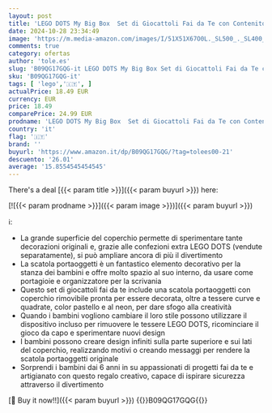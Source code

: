 ```yaml
---
layout: post
title: 'LEGO DOTS My Big Box  Set di Giocattoli Fai da Te con Contenitore con Coperchio Portaoggetti  Regalo Creativo  Giochi per Bambini e Bambine 41960'
date: 2024-10-28 23:34:49
image: 'https://m.media-amazon.com/images/I/51X51X67O0L._SL500_._SL400_.jpg'
comments: true
category: ofertas
author: 'tole.es'
slug: 'B09QG17GQG-it LEGO DOTS My Big Box Set di Giocattoli Fai da Te con...'
sku: 'B09QG17GQG-it'
tags: [ 'lego','🇮🇹', ]
actualPrice: 18.49 EUR
currency: EUR
price: 18.49
comparePrice: 24.99 EUR
prodname: 'LEGO DOTS My Big Box  Set di Giocattoli Fai da Te con Contenitore con Coperchio Portaoggetti  Regalo Creativo  Giochi per Bambini e Bambine 41960'
country: 'it'
flag: '🇮🇹'
brand: ''
buyurl: 'https://www.amazon.it/dp/B09QG17GQG/?tag=tolees00-21'
descuento: '26.01'
average: '15.8554545454545'
---
```


There's a deal [{{< param title >}}]({{< param buyurl >}})  here:

[![{{< param prodname >}}]({{< param image >}})]({{< param buyurl >}})

ℹ️:

- La grande superficie del coperchio permette di sperimentare tante decorazioni originali e, grazie alle confezioni extra LEGO DOTS (vendute separatamente), si può ampliare ancora di più il divertimento
- La scatola portaoggetti è un fantastico elemento decorativo per la stanza dei bambini e offre molto spazio al suo interno, da usare come portagioie e organizzatore per la scrivania
- Questo set di giocattoli fai da te include una scatola portaoggetti con coperchio rimovibile pronta per essere decorata, oltre a tessere curve e quadrate, color pastello e al neon, per dare sfogo alla creatività
- Quando i bambini vogliono cambiare il loro stile possono utilizzare il dispositivo incluso per rimuovere le tessere LEGO DOTS, ricominciare il gioco da capo e sperimentare nuovi design
- I bambini possono creare design infiniti sulla parte superiore e sui lati del coperchio, realizzando motivi o creando messaggi per rendere la scatola portaoggetti originale
- Sorprendi i bambini dai 6 anni in su appassionati di progetti fai da te e artigianato con questo regalo creativo, capace di ispirare sicurezza attraverso il divertimento

[🛒 Buy it now!!]({{< param buyurl >}})
{{<world>}}B09QG17GQG{{</world>}}
